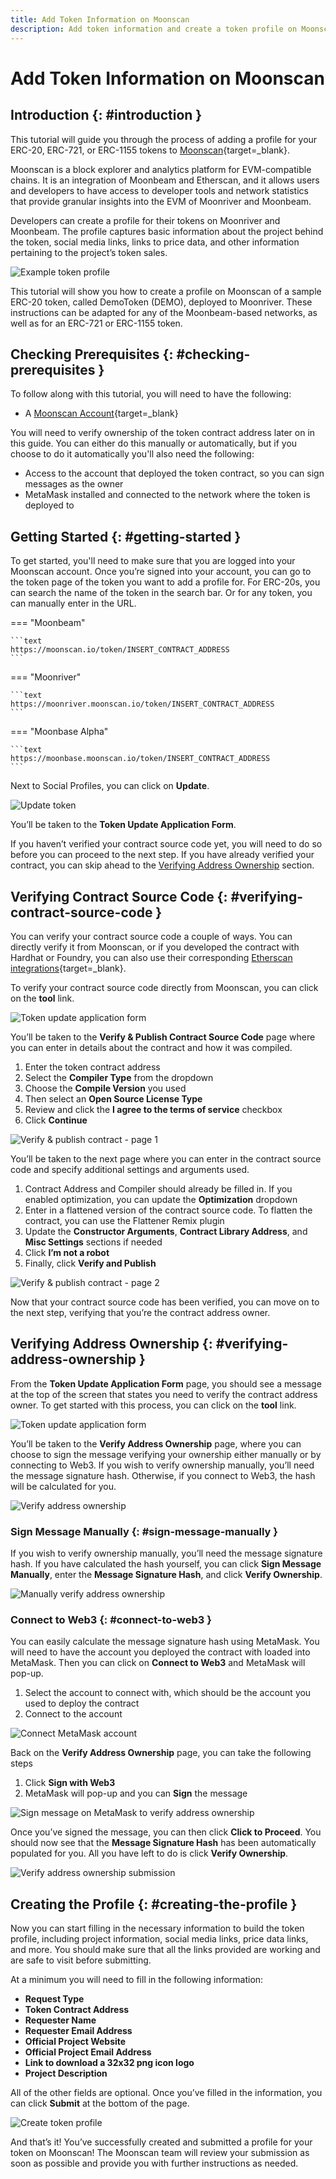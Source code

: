 ```yaml
---
title: Add Token Information on Moonscan
description: Add token information and create a token profile on Moonscan for ERC-20, ERC-721, and ERC-1155 tokens deployed to Moonbeam-based networks.
---
```


# Add Token Information on Moonscan

## Introduction {: #introduction }

This tutorial will guide you through the process of adding a profile for your ERC-20, ERC-721, or ERC-1155 tokens to [Moonscan](https://moonscan.io){target=\_blank}.

​​Moonscan is a block explorer and analytics platform for EVM-compatible chains. It is an integration of Moonbeam and Etherscan, and it allows users and developers to have access to developer tools and network statistics that provide granular insights into the EVM of Moonriver and Moonbeam.

Developers can create a profile for their tokens on Moonriver and Moonbeam. The profile captures basic information about the project behind the token, social media links, links to price data, and other information pertaining to the project’s token sales.

![Example token profile](/images/builders/get-started/token-profile/profile-1.webp)

This tutorial will show you how to create a profile on Moonscan of a sample ERC-20 token, called DemoToken (DEMO), deployed to Moonriver. These instructions can be adapted for any of the Moonbeam-based networks, as well as for an ERC-721 or ERC-1155 token.

## Checking Prerequisites {: #checking-prerequisites }

To follow along with this tutorial, you will need to have the following:

- A [Moonscan Account](https://moonscan.io/register){target=\_blank}

You will need to verify ownership of the token contract address later on in this guide. You can either do this manually or automatically, but if you choose to do it automatically you'll also need the following:

- Access to the account that deployed the token contract, so you can sign messages as the owner
- MetaMask installed and connected to the network where the token is deployed to

## Getting Started {: #getting-started }

To get started, you'll need to make sure that you are logged into your Moonscan account. Once you’re signed into your account, you can go to the token page of the token you want to add a profile for. For ERC-20s, you can search the name of the token in the search bar. Or for any token, you can manually enter in the URL.

=== "Moonbeam"

    ```text
    https://moonscan.io/token/INSERT_CONTRACT_ADDRESS
    ```

=== "Moonriver"

    ```text
    https://moonriver.moonscan.io/token/INSERT_CONTRACT_ADDRESS 
    ```

=== "Moonbase Alpha"

    ```text
    https://moonbase.moonscan.io/token/INSERT_CONTRACT_ADDRESS
    ```

Next to Social Profiles, you can click on **Update**.

![Update token](/images/builders/get-started/token-profile/profile-2.webp)

You’ll be taken to the **Token Update Application Form**.

If you haven’t verified your contract source code yet, you will need to do so before you can proceed to the next step. If you have already verified your contract, you can skip ahead to the [Verifying Address Ownership](#verifying-address-ownership) section.

## Verifying Contract Source Code {: #verifying-contract-source-code }

You can verify your contract source code a couple of ways. You can directly verify it from Moonscan, or if you developed the contract with Hardhat or Foundry, you can also use their corresponding [Etherscan integrations](/builders/build/eth-api/verify-contracts/etherscan-plugins/){target=\_blank}.

To verify your contract source code directly from Moonscan, you can click on the **tool** link.

![Token update application form](/images/builders/get-started/token-profile/profile-3.webp)

You’ll be taken to the **Verify & Publish Contract Source Code** page where you can enter in details about the contract and how it was compiled.

1. Enter the token contract address
2. Select the **Compiler Type** from the dropdown
3. Choose the **Compile Version** you used
4. Then select an **Open Source License Type**
5. Review and click the **I agree to the terms of service** checkbox
6. Click **Continue**

![Verify & publish contract - page 1](/images/builders/get-started/token-profile/profile-4.webp)

You’ll be taken to the next page where you can enter in the contract source code and specify additional settings and arguments used.

1. Contract Address and Compiler should already be filled in. If you enabled optimization, you can update the **Optimization** dropdown
2. Enter in a flattened version of the contract source code. To flatten the contract, you can use the Flattener Remix plugin
3. Update the **Constructor Arguments**, **Contract Library Address**, and **Misc Settings** sections if needed
4. Click **I’m not a robot**
5. Finally, click **Verify and Publish**

![Verify & publish contract - page 2](/images/builders/get-started/token-profile/profile-5.webp)

Now that your contract source code has been verified, you can move on to the next step, verifying that you’re the contract address owner.

## Verifying Address Ownership {: #verifying-address-ownership }

From the **Token Update Application Form** page, you should see a message at the top of the screen that states you need to verify the contract address owner. To get started with this process, you can click on the **tool** link.

![Token update application form](/images/builders/get-started/token-profile/profile-6.webp)

You’ll be taken to the **Verify Address Ownership** page, where you can choose to sign the message verifying your ownership either manually or by connecting to Web3. If you wish to verify ownership manually, you’ll need the message signature hash. Otherwise, if you connect to Web3, the hash will be calculated for you.

![Verify address ownership](/images/builders/get-started/token-profile/profile-7.webp)

### Sign Message Manually {: #sign-message-manually }

If you wish to verify ownership manually, you’ll need the message signature hash. If you have calculated the hash yourself, you can click **Sign Message Manually**, enter the **Message Signature Hash**, and click **Verify Ownership**.

![Manually verify address ownership](/images/builders/get-started/token-profile/profile-8.webp)

### Connect to Web3 {: #connect-to-web3 }

You can easily calculate the message signature hash using MetaMask. You will need to have the account you deployed the contract with loaded into MetaMask. Then you can click on **Connect to Web3** and MetaMask will pop-up.

1. Select the account to connect with, which should be the account you used to deploy the contract
2. Connect to the account

![Connect MetaMask account](/images/builders/get-started/token-profile/profile-9.webp)

Back on the **Verify Address Ownership** page, you can take the following steps

1. Click **Sign with Web3**
2. MetaMask will pop-up and you can **Sign** the message

![Sign message on MetaMask to verify address ownership](/images/builders/get-started/token-profile/profile-10.webp)

Once you’ve signed the message, you can then click **Click to Proceed**. You should now see that the **Message Signature Hash** has been automatically populated for you. All you have left to do is click **Verify Ownership**.

![Verify address ownership submission](/images/builders/get-started/token-profile/profile-11.webp)

## Creating the Profile {: #creating-the-profile }

Now you can start filling in the necessary information to build the token profile, including project information, social media links, price data links, and more. You should make sure that all the links provided are working and are safe to visit before submitting.

At a minimum you will need to fill in the following information:

- **Request Type**
- **Token Contract Address**
- **Requester Name**
- **Requester Email Address**
- **Official Project Website**
- **Official Project Email Address**
- **Link to download a 32x32 png icon logo**
- **Project Description**

All of the other fields are optional. Once you’ve filled in the information, you can click **Submit** at the bottom of the page.

![Create token profile](/images/builders/get-started/token-profile/profile-12.webp)

And that’s it! You’ve successfully created and submitted a profile for your token on Moonscan! The Moonscan team will review your submission as soon as possible and provide you with further instructions as needed.
